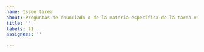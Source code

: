 ```yaml
---
name: Issue tarea
about: Preguntas de enunciado o de la materia específica de la tarea vigente.
title: ''
labels: t1
assignees: ''

---
```



